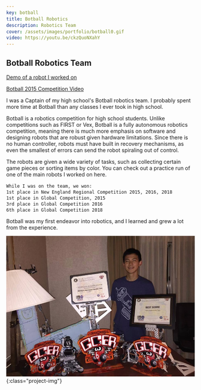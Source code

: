 ```yaml
---
key: botball
title: Botball Robotics
description: Robotics Team
cover: /assets/images/portfolio/botball0.gif
video: https://youtu.be/ckzQuoNXahY
---
```


## Botball Robotics Team
[Demo of a robot I worked on](https://youtu.be/ckzQuoNXahY)

[Botball 2015 Competition Video](https://www.youtube.com/watch?v=9latLDY-Nmw)

I was a Captain of my high school's Botball robotics team. I probably spent more time at Botball than any classes I ever took in high school.

Botball is a robotics competition for high school students. Unlike competitions such as FIRST or Vex, Botball is a fully autonomous robotics competition, meaning there is much more emphasis on software and designing robots that are robust given hardware limitations. Since there is no human controller, robots must have built in recovery mechanisms, as even the smallest of errors can send the robot spiraling out of control.

The robots are given a wide variety of tasks, such as collecting certain game pieces or sorting items by color. You can check out a practice run of one of the main robots I worked on here.

    While I was on the team, we won:
    1st place in New England Regional Competition 2015, 2016, 2018
    1st place in Global Competition, 2015
    3rd place in Global Competition 2016
    6th place in Global Competition 2018

Botball was my first endeavor into robotics, and I learned and grew a lot from the experience.

![Botball2](/assets/images/portfolio/botball2.jpg){:class="project-img"}